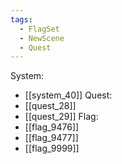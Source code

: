 ```yaml
---
tags:
  - FlagSet
  - NewScene
  - Quest
---
```

System:
- [[system_40]]
Quest:
- [[quest_28]]
- [[quest_29]]
Flag:
- [[flag_9476]]
- [[flag_9477]]
- [[flag_9999]]
